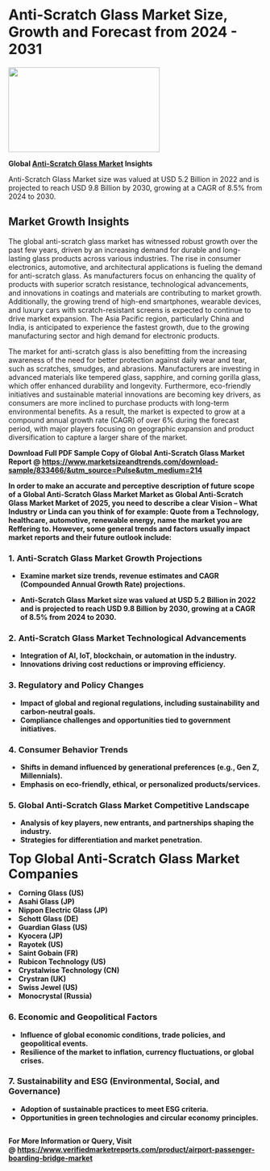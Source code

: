 <H1>Anti-Scratch Glass Market Size, Growth and Forecast from 2024 - 2031</H1><img class="aligncenter size-medium wp-image-584254" src="https://thirdeyenews.in/wp-content/uploads/2024/09/Global-Market-Research-300x168.jpeg" alt="" width="300" height="168" /><p><strong>Global&nbsp;<a href="https://www.marketsizeandtrends.com/download-sample/833466/&amp;utm_source=Pulse&amp;utm_medium=214">Anti-Scratch Glass Market</a> Insights</strong></p><p>Anti-Scratch Glass Market size was valued at USD 5.2 Billion in 2022 and is projected to reach USD 9.8 Billion by 2030, growing at a CAGR of 8.5% from 2024 to 2030.</p><p><h2>Market Growth Insights</h2> <p>The global anti-scratch glass market has witnessed robust growth over the past few years, driven by an increasing demand for durable and long-lasting glass products across various industries. The rise in consumer electronics, automotive, and architectural applications is fueling the demand for anti-scratch glass. As manufacturers focus on enhancing the quality of products with superior scratch resistance, technological advancements, and innovations in coatings and materials are contributing to market growth. Additionally, the growing trend of high-end smartphones, wearable devices, and luxury cars with scratch-resistant screens is expected to continue to drive market expansion. The Asia Pacific region, particularly China and India, is anticipated to experience the fastest growth, due to the growing manufacturing sector and high demand for electronic products.</p> <p><strong></strong></p> <p>The market for anti-scratch glass is also benefitting from the increasing awareness of the need for better protection against daily wear and tear, such as scratches, smudges, and abrasions. Manufacturers are investing in advanced materials like tempered glass, sapphire, and corning gorilla glass, which offer enhanced durability and longevity. Furthermore, eco-friendly initiatives and sustainable material innovations are becoming key drivers, as consumers are more inclined to purchase products with long-term environmental benefits. As a result, the market is expected to grow at a compound annual growth rate (CAGR) of over 6% during the forecast period, with major players focusing on geographic expansion and product diversification to capture a larger share of the market. <p><strong></p><p><span class=""><strong>Download Full PDF Sample Copy of Global Anti-Scratch Glass Market Report</strong> @ <a href="https://www.marketsizeandtrends.com/download-sample/833466/&amp;utm_source=Pulse&amp;utm_medium=214" target="_blank">https://www.marketsizeandtrends.com/download-sample/833466/&amp;utm_source=Pulse&amp;utm_medium=214</a></span></p><p>In order to make an accurate and perceptive description of future scope of a Global&nbsp;Anti-Scratch Glass Market Market as Global&nbsp;Anti-Scratch Glass Market Market of 2025, you need to describe a clear Vision &ndash; What Industry or Linda can you think of for example: Quote from a Technology, healthcare, automotive, renewable energy, name the market you are Reffering to. However, some general trends and factors usually impact market reports and their future outlook include:</p><h3>1.&nbsp;<strong>Anti-Scratch Glass Market Growth Projections</strong></h3><ul><li>Examine market size trends, revenue estimates and CAGR (Compounded Annual Growth Rate) projections.</li><li><p>Anti-Scratch Glass Market size was valued at USD 5.2 Billion in 2022 and is projected to reach USD 9.8 Billion by 2030, growing at a CAGR of 8.5% from 2024 to 2030.</p></li></ul><h3>2.&nbsp;<strong>Anti-Scratch Glass Market Technological Advancements</strong></h3><ul><li>Integration of AI, IoT, blockchain, or automation in the industry.</li><li>Innovations driving cost reductions or improving efficiency.</li></ul><h3>3.&nbsp;<strong>Regulatory and Policy Changes</strong></h3><ul><li>Impact of global and regional regulations, including sustainability and carbon-neutral goals.</li><li>Compliance challenges and opportunities tied to government initiatives.</li></ul><h3>4.&nbsp;<strong>Consumer Behavior Trends</strong></h3><ul><li>Shifts in demand influenced by generational preferences (e.g., Gen Z, Millennials).</li><li>Emphasis on eco-friendly, ethical, or personalized products/services.</li></ul><h3>5.&nbsp;<strong>Global Anti-Scratch Glass Market Competitive Landscape</strong></h3><ul><li>Analysis of key players, new entrants, and partnerships shaping the industry.</li><li>Strategies for differentiation and market penetration.</li></ul><p data-pm-slice="1 1 []"><span style="color: inherit; font-family: inherit; font-size: 25px;">Top Global Anti-Scratch Glass Market Companies</span></p><div class="" data-test-id=""><p><li>Corning Glass (US)</li><li> Asahi Glass (JP)</li><li> Nippon Electric Glass (JP)</li><li> Schott Glass (DE)</li><li> Guardian Glass (US)</li><li> Kyocera (JP)</li><li> Rayotek (US)</li><li> Saint Gobain (FR)</li><li> Rubicon Technology (US)</li><li> Crystalwise Technology (CN)</li><li> Crystran (UK)</li><li> Swiss Jewel (US)</li><li> Monocrystal (Russia)</li></p></div><h3>6.&nbsp;<strong>Economic and Geopolitical Factors</strong></h3><ul><li>Influence of global economic conditions, trade policies, and geopolitical events.</li><li>Resilience of the market to inflation, currency fluctuations, or global crises.</li></ul><h3>7.&nbsp;<strong>Sustainability and ESG (Environmental, Social, and Governance)</strong></h3><ul><li>Adoption of sustainable practices to meet ESG criteria.</li><li>Opportunities in green technologies and circular economy principles.</li></ul><h2><strong style="font-size: 14px;">For More Information or Query, Visit @&nbsp;</strong><a style="background-color: #ffffff; font-size: 14px;" href="https://www.marketsizeandtrends.com/report/anti-scratch-glass-market/" target="_blank">https://www.verifiedmarketreports.com/product/airport-passenger-boarding-bridge-market</a></h2>
